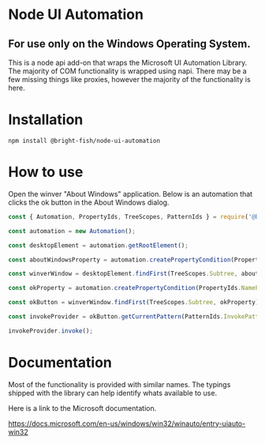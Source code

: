# Node UI Automation 

## For use only on the Windows Operating System.  

This is a node api add-on that wraps the Microsoft UI Automation Library.  The majority of COM functionality is wrapped using napi.  There may be a few missing things like proxies, however the majority of the functionality is here.  

# Installation

`npm install @bright-fish/node-ui-automation`

# How to use

Open the winver "About Windows" application.  Below is an automation that clicks the ok button in the About Windows dialog.   

```javascript 
const { Automation, PropertyIds, TreeScopes, PatternIds } = require('@bright-fish/node-ui-automation');

const automation = new Automation();

const desktopElement = automation.getRootElement();

const aboutWindowsProperty = automation.createPropertyCondition(PropertyIds.NamePropertyId, 'About Windows');

const winverWindow = desktopElement.findFirst(TreeScopes.Subtree, aboutWindowsProperty);

const okProperty = automation.createPropertyCondition(PropertyIds.NamePropertyId, "OK");

const okButton = winverWindow.findFirst(TreeScopes.Subtree, okProperty);

const invokeProvider = okButton.getCurrentPattern(PatternIds.InvokePatternId);

invokeProvider.invoke();

```

# Documentation 

Most of the functionality is provided with similar names.  The typings shipped with the library can help identify whats available to use.  

Here is a link to the Microsoft documentation.  

https://docs.microsoft.com/en-us/windows/win32/winauto/entry-uiauto-win32
